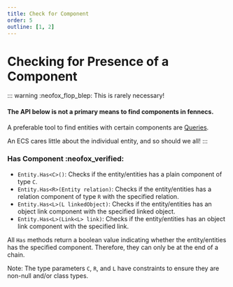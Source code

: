 ```yaml
---
title: Check for Component
order: 5
outline: [1, 2]
---
```


# Checking for Presence of a Component

::: warning :neofox_flop_blep: This is rarely necessary!
#### The API below is not a primary means to find components in **fenn**ecs. 
A preferable tool to find entities with certain components are [Queries](/docs/Queries/).

An ECS cares little about the individual entity, and so should we all!
:::

### Has Component :neofox_verified:

- `Entity.Has<C>()`: Checks if the entity/entities has a plain component of type `C`.
- `Entity.Has<R>(Entity relation)`: Checks if the entity/entities has a relation component of type `R` with the specified relation.
- `Entity.Has<L>(L linkedObject)`: Checks if the entity/entities has an object link component with the specified linked object.
- `Entity.Has<L>(Link<L> link)`: Checks if the entity/entities has an object link component with the specified link.

All `Has` methods return a boolean value indicating whether the entity/entities has the specified component. Therefore, they can only be at the end of a chain.

Note: The type parameters `C`, `R`, and `L` have constraints to ensure they are non-null and/or class types.

